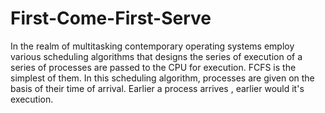 # First-Come-First-Serve
In the realm of multitasking contemporary operating systems employ various scheduling algorithms that designs the series of execution of a series of processes are passed to the CPU for execution. FCFS is the simplest of them. In this scheduling algorithm, processes are given on the basis of their time of arrival. Earlier a process arrives , earlier would it's execution. 

